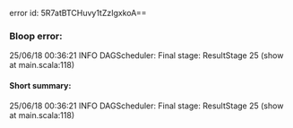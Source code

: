 error id: 5R7atBTCHuvy1tZzIgxkoA==
### Bloop error:

25/06/18 00:36:21 INFO DAGScheduler: Final stage: ResultStage 25 (show at main.scala:118)
#### Short summary: 

25/06/18 00:36:21 INFO DAGScheduler: Final stage: ResultStage 25 (show at main.scala:118)